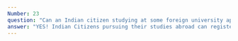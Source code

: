 ```yaml
---
Number: 23
question: "Can an Indian citizen studying at some foreign university apply for this hackathon?"
answer: "YES! Indian Citizens pursuing their studies abroad can register. They shall get ‘e-certificates’ if they emerge as winners, but they (Indian students studying in foreign universities) won't be eligible for cash awards as transferring honoraria outside India is not allowed as per the policy laid by the funding agency/ prize sponsor."
---
```

